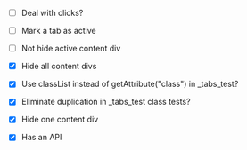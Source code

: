 * [ ] Deal with clicks?
* [ ] Mark a tab as active
* [ ] Not hide active content div

* [x] Hide all content divs

* [x] Use classList instead of getAttribute("class") in _tabs_test?
* [x] Eliminate duplication in _tabs_test class tests?

* [x] Hide one content div
* [x] Has an API

